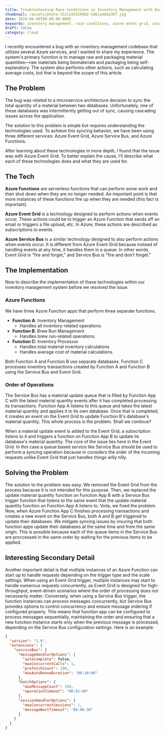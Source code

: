 ```yaml
---
title: Troubleshooting Race Conditions in Inventory Management with Azure Event Grid and Service Bus
thumbnail: /assets/photo-1521192520982-5d6ca468a30f.jpg
date: 2024-06-08T00:00:00.000Z
keywords: inventory management, race conditions, azure event grid, azure service bus, azure functions, troubleshooting
draft: false
category: cloud
---
```


I recently encountered a bug with an inventory management codebase that utilizes several Azure services, and I wanted to share my experience. The system's primary function is to manage raw and packaging material quantities—raw materials being biomaterials and packaging being self-explanatory. The system also performs other actions, such as calculating average costs, but that is beyond the scope of this article.

## The Problem

The bug was related to a microservice architecture decision to sync the total quantity of a material between two databases. Unfortunately, one of these databases was intermittently getting out of sync, causing cascading issues across the application.

The solution to this problem is simple but requires understanding the technologies used. To achieve this syncing behavior, we have been using three different services: Azure Event Grid, Azure Service Bus, and Azure Functions.

After learning about these technologies in more depth, I found that the issue was with Azure Event Grid. To better explain the cause, I'll describe what each of these technologies does and what they are used for.

## The Tech

**Azure Functions** are serverless functions that can perform some work and then shut down when they are no longer needed. An important point is that more instances of these functions fire up when they are needed (this fact is important).

**Azure Event Grid** is a technology designed to perform actions when events occur. These actions could be to trigger an Azure Function that sends off an email or triggers a file upload, etc. In Azure, these actions are described as subscriptions to events.

**Azure Service Bus** is a similar technology designed to also perform actions when events occur. It is different from Azure Event Grid because instead of handling events at any time, it handles them in a queue. In other words, Event Grid is "fire and forget," and Service Bus is "fire and don't forget."

## The Implementation

Now to describe the implementation of these technologies within our inventory management system before we resolved the issue.

### Azure Functions

We have three Azure Function apps that perform three separate functions.

- **Function A**: Inventory Management
  - Handles all inventory-related operations.
- **Function B**: Brew Run Management
  - Handles brew run-related operations.
- **Function C**: Inventory Processor
  - Handles total material inventory calculations
  - Handles average cost of material calculations.

Both Function A and Function B use separate databases. Function C processes inventory transactions created by Function A and Function B using the Service Bus and Event Grid.

### Order of Operations

The Service Bus has a material update queue that is filled by Function App C with the latest material quantity events after it has completed processing its transactions. Function App A listens to this queue and takes the latest material quantity and applies it to its own database. Once that is completed, it creates an event on the Event Grid to update Function B's database's material quantity. This whole process is the problem. Shall we continue?

When a material update event is added to the Event Grid, a subscription listens to it and triggers a function on Function App B to update its database's material quantity. The core of the issue lies here in the Event Grid. In this case a queue based service like Service Bus should be used to perform a syncing operation because in considers the order of the incoming requests unlike Event Grid that just handles things willy nilly.

## Solving the Problem

The solution to the problem was easy. We removed the Event Grid from the process because it is not intended for this purpose. Then, we replaced the update material quantity function on Function App B with a Service Bus trigger function that listens to the same event that the update material quantity function on Function App A listens to. Voila, we fixed the problem. Now, when Azure Function App C finishes processing transactions and creates a new event on the Service Bus, both A and B get triggered to update their databases. We mitigate syncing issues by insuring that both function apps update their databases at the same time and from the same origin. This is possible because each of the queue items in the Service Bus are proccessed in the same order by waiting for the previous items to be applied.

## Interesting Secondary Detail

Another important detail is that multiple instances of an Azure Function can start up to handle requests depending on the trigger type and the scale settings. When using an Event Grid trigger, multiple instances may start to handle numerous requests concurrently, as Event Grid is designed for high-throughput, event-driven scenarios where the order of processing does not necessarily matter. Conversely, when using a Service Bus trigger, the function instances can process messages concurrently, but Service Bus provides options to control concurrency and ensure message ordering if configured properly. This means that function app can be configured to process messages sequentially, maintaining the order and ensuring that a new function instance starts only when the previous message is processed, depending on the Service Bus configuration settings. Here is an example:

```JSON
{
  "version": "2.0",
  "extensions": {
    "serviceBus": {
      "messageHandlerOptions": {
        "autoComplete": false,
        "maxConcurrentCalls": 1,
        "prefetchCount": 100,
        "maxAutoRenewDuration": "00:10:00"
      },
      "batchOptions": {
        "maxMessageCount": 100,
        "operationTimeout": "00:01:00"
      },
      "sessionHandlerOptions": {
        "maxConcurrentSessions": 1,
        "messageWaitTimeout": "00:00:30"
      }
    }
  }
}
```

